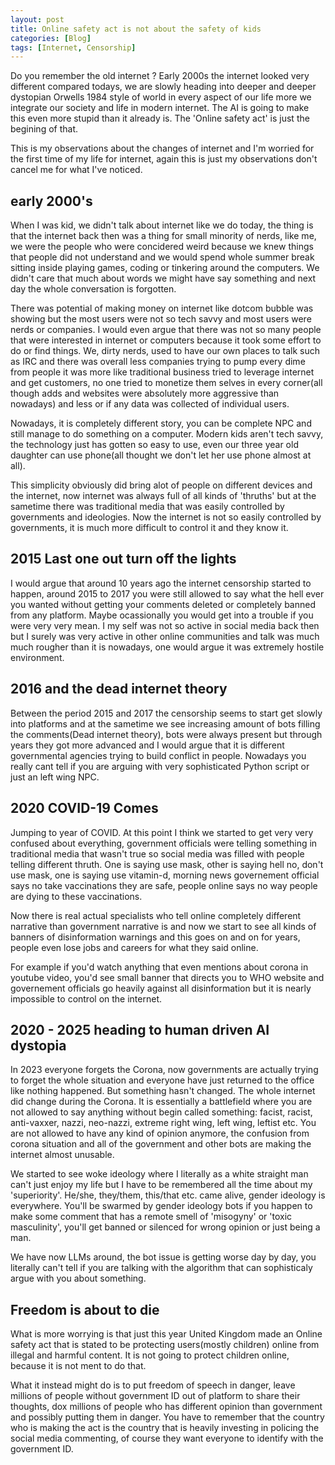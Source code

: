 ```yaml
---
layout: post
title: Online safety act is not about the safety of kids
categories: [Blog]
tags: [Internet, Censorship]
---
```


Do you remember the old internet ? Early 2000s the internet looked very different compared todays, we are slowly heading into deeper and deeper dystopian Orwells 1984 style of world in every aspect of our life more we integrate our society and life in modern internet. The AI is going to make this even more stupid than it already is. The 'Online safety act' is just the begining of that. 

This is my observations about the changes of internet and I'm worried for the first time of my life for internet, again this is just my observations don't cancel me for what I've noticed.

## early 2000's

When I was kid, we didn't talk about internet like we do today, the thing is that the internet back then was a thing for small minority of nerds, like me, we were the people who were concidered weird because we knew things that people did not understand and we would spend whole summer break sitting inside playing games, coding or tinkering around the computers. We didn't care that much about words we might have say something and next day the whole conversation is forgotten.

There was potential of making money on internet like dotcom bubble was showing but the most users were not so tech savvy and most users were nerds or companies. I would even argue that there was not so many people that were interested in internet or computers because it took some effort to do or find things. We, dirty nerds, used to have our own places to talk such as IRC and there was overall less companies trying to pump every dime from people it was more like traditional business tried to leverage internet and get customers, no one tried to monetize them selves in every corner(all though adds and websites were absolutely more aggressive than nowadays) and less or if any data was collected of individual users.

Nowadays, it is completely different story, you can be complete NPC and still manage to do something on a computer. Modern kids aren't tech savvy, the technology just has gotten so easy to use, even our three year old daughter can use phone(all thought we don't let her use phone almost at all). 

This simplicity obviously did bring alot of people on different devices and the internet, now internet was always full of all kinds of 'thruths' but at the sametime there was traditional media that was easily controlled by governments and ideologies. Now the internet is not so easily controlled by governments, it is much more difficult to control it and they know it. 

## 2015 Last one out turn off the lights

I would argue that around 10 years ago the internet censorship started to happen, around 2015 to 2017 you were still allowed to say what the hell ever you wanted without getting your comments deleted or completely banned from any platform. Maybe ocassionally you would get into a trouble if you were very very mean. I my self was not so active in social media back then but I surely was very active in other online communities and talk was much much rougher than it is nowadays, one would argue it was extremely hostile environment.

## 2016 and the dead internet theory

Between the period 2015 and 2017 the censorship seems to start get slowly into platforms and at the sametime we see increasing amount of bots filling the comments(Dead internet theory), bots were always present but through years they got more advanced and I would argue that it is different governmental agencies trying to build conflict in people. Nowadays you really cant tell if you are arguing with very sophisticated Python script or just an left wing NPC.

## 2020 COVID-19 Comes

Jumping to year of COVID. At this point I think we started to get very very confused about everything, government officials were telling something in traditional media that wasn't true so social media was filled with people telling different thruth. One is saying use mask, other is saying hell no, don't use mask, one is saying use vitamin-d, morning news governement official says no take vaccinations they are safe, people online says no way people are dying to these vaccinations. 

Now there is real actual specialists who tell online completely different narrative than government narrative is and now we start to see all kinds of banners of disinformation warnings and this goes on and on for years, people even lose jobs and careers for what they said online. 

For example if you'd watch anything that even mentions about corona in youtube video, you'd see small banner that directs you to WHO website and governement officials go heavily against all disinformation but it is nearly impossible to control on the internet.

## 2020 - 2025 heading to human driven AI dystopia

In 2023 everyone forgets the Corona, now governments are actually trying to forget the whole situation and everyone have just returned to the office like nothing happened. But something hasn't changed. The whole internet did change during the Corona. It is essentially a battlefield where you are not allowed to say anything without begin called something: facist, racist, anti-vaxxer, nazzi, neo-nazzi, extreme right wing, left wing, leftist etc. You are not allowed to have any kind of opinion anymore, the confusion from corona situation and all of the government and other bots are making the internet almost unusable. 

We started to see woke ideology where I literally as a white straight man can't just enjoy my life but I have to be remembered all the time about my 'superiority'. He/she, they/them, this/that etc. came alive, gender ideology is everywhere. You'll be swarmed by gender ideology bots if you happen to make some comment that has a remote smell of 'misogyny' or 'toxic masculinity', you'll get banned or silenced for wrong opinion or just being a man.

We have now LLMs around, the bot issue is getting worse day by day, you literally can't tell if you are talking with the algorithm that can sophisticaly argue with you about something.

## Freedom is about to die

What is more worrying is that just this year United Kingdom made an Online safety act that is stated to be protecting users(mostly children) online from illegal and harmful content. It is not going to protect children online, because it is not ment to do that. 

What it instead might do is to put freedom of speech in danger, leave millions of people without government ID out of platform to share their thoughts, dox millions of people who has different opinion than government and possibly putting them in danger. You have to remember that the country who is making the act is the country that is heavily investing in policing the social media commenting, of course they want everyone to identify with the government ID. 




 